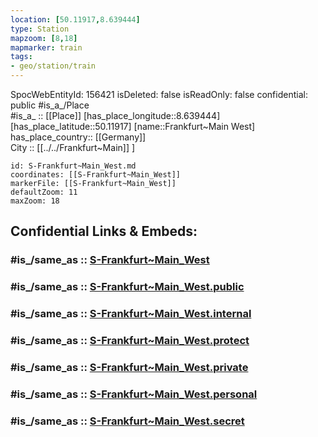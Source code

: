 ```yaml
---
location: [50.11917,8.639444] 
type: Station 
mapzoom: [8,18] 
mapmarker: train 
tags:
- geo/station/train
---
```

SpocWebEntityId: 156421
isDeleted: false
isReadOnly: false
confidential: public
#is_a_/Place  
#is_a_ :: [[Place]] 
[has_place_longitude::8.639444] 
[has_place_latitude::50.11917] 
[name::Frankfurt~Main West] 
has_place_country:: [[Germany]]  
City :: [[../../Frankfurt~Main]] ] 


```leaflet
id: S-Frankfurt~Main_West.md
coordinates: [[S-Frankfurt~Main_West]] 
markerFile: [[S-Frankfurt~Main_West]] 
defaultZoom: 11 
maxZoom: 18
```


## Confidential Links & Embeds: 

### #is_/same_as :: [S-Frankfurt~Main_West](/_Standards/Earth/Continent/Europe/Europe~Central/Germany/Germany~West/Hessen/counties~Hessen/Frankfurt~Main/Stations-FFM~S/S-Frankfurt~Main_West.md) 

### #is_/same_as :: [S-Frankfurt~Main_West.public](/_public/Earth/Continent/Europe/Europe~Central/Germany/Germany~West/Hessen/counties~Hessen/Frankfurt~Main/Stations-FFM~S/S-Frankfurt~Main_West.public.md) 

### #is_/same_as :: [S-Frankfurt~Main_West.internal](/_internal/Earth/Continent/Europe/Europe~Central/Germany/Germany~West/Hessen/counties~Hessen/Frankfurt~Main/Stations-FFM~S/S-Frankfurt~Main_West.internal.md) 

### #is_/same_as :: [S-Frankfurt~Main_West.protect](/_protect/Earth/Continent/Europe/Europe~Central/Germany/Germany~West/Hessen/counties~Hessen/Frankfurt~Main/Stations-FFM~S/S-Frankfurt~Main_West.protect.md) 

### #is_/same_as :: [S-Frankfurt~Main_West.private](/_private/Earth/Continent/Europe/Europe~Central/Germany/Germany~West/Hessen/counties~Hessen/Frankfurt~Main/Stations-FFM~S/S-Frankfurt~Main_West.private.md) 

### #is_/same_as :: [S-Frankfurt~Main_West.personal](/_personal/Earth/Continent/Europe/Europe~Central/Germany/Germany~West/Hessen/counties~Hessen/Frankfurt~Main/Stations-FFM~S/S-Frankfurt~Main_West.personal.md) 

### #is_/same_as :: [S-Frankfurt~Main_West.secret](/_secret/Earth/Continent/Europe/Europe~Central/Germany/Germany~West/Hessen/counties~Hessen/Frankfurt~Main/Stations-FFM~S/S-Frankfurt~Main_West.secret.md)


